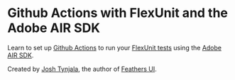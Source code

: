 # Github Actions with FlexUnit and the Adobe AIR SDK

Learn to set up [Github Actions](https://github.com/actions/) to run your [FlexUnit tests](https://flex.apache.org/download-flexunit.html) using the [Adobe AIR SDK](https://airsdk.dev).

Created by [Josh Tynjala](https://twitter.com/joshtynjala), the author of [Feathers UI](https://feathersui.com/).
